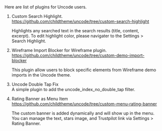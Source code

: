 Here are list of plugins for Uncode users.

1. Custom Search Highlight.</br>
https://github.com/childtheme/uncode/tree/custom-search-highlight

   Highlights any searched text in the search results (title, content, excerpt).
   To edit highlight color, please navigater to the Settings > Search Highlight.

2. Wireframe Import Blocker for Wireframe plugin.</br>
https://github.com/childtheme/uncode/tree/custom-demo-import-blocker

   This plugin allow users to block specific elements from Wireframe demo imports in the Uncode theme.

4. Uncode Double Tap Fix</br>
A simple plugin to add the uncode_index_no_double_tap filter.

5. Rating Banner as Menu Item</br>
https://github.com/childtheme/uncode/tree/custom-menu-rating-banner

   The custom banner is added dynamically and will show up in the menu. 
   You can manage the text, stars image, and Trustpilot link via Settings > Rating Banner.


   
